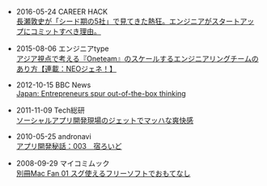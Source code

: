 * 2016-05-24 CAREER HACK<br>
  [長瀬敦史が「シード期の5社」で見てきた熱狂。エンジニアがスタートアップにコミットすべき理由。](http://careerhack.en-japan.com/report/detail/665)

* 2015-08-06 エンジニアtype<br>
  [アジア視点で考える『Oneteam』のスケールするエンジニアリングチームのあり方【連載：NEOジェネ！】](http://type.jp/et/log/article/oneteam_neo)

* 2012-10-15 BBC News<br>
  [Japan: Entrepreneurs spur out-of-the-box thinking](http://www.bbc.co.uk/news/business-19893561)

* 2011-11-09 Tech総研<br>
  [ソーシャルアプリ開発現場のジェットでマッハな爽快感](http://next.rikunabi.com/tech/docs/ct_s03600.jsp?p=001998)

* 2010-05-25 andronavi<br>
  [アプリ開発秘話：003　宿ろいど](http://andronavi.com/2010/05/22600)

* 2008-09-29 マイコミムック<br>
  [別冊Mac Fan 01 スグ使えるフリーソフトでおもてなし](http://www.amazon.co.jp/gp/product/4839929718/ref=as_li_ss_tl?ie=UTF8&camp=247&creative=7399&creativeASIN=4839929718&linkCode=as2&tag=atsushnagased-22)
